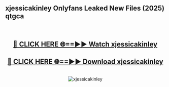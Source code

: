<h2>xjessicakinley Onlyfans Leaked New Files (2025) qtgca</h2>
<br>
<div align="center">
<h2><a href="https://mediafiles.top/xjessicakinley&ref=git" rel="nofollow">🔴 CLICK HERE 🌐==►► Watch xjessicakinley</a></h2>
<h2><a href="https://mediafiles.top/xjessicakinley&ref=git" rel="nofollow">🔴 CLICK HERE 🌐==►► Download xjessicakinley</a></h2>
<br>
<a href="https://mediafiles.top/xjessicakinley&ref=git" rel="nofollow" data-target="animated-image.originalLink"><img src="https://i.ibb.co.com/xMMVF88/686577567.gif" alt="xjessicakinley" style="max-width: 100%; display: inline-block;" data-target="animated-image.originalImage"></a>
</div>
<br>
<br>